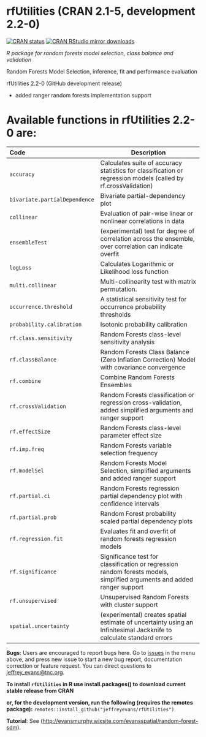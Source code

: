 # rfUtilities (CRAN 2.1-5, development 2.2-0)

[![CRAN
status](http://www.r-pkg.org/badges/version/rfUtilities)](https://cran.r-project.org/package=rfUtilities)
[![CRAN RStudio mirror
downloads](http://cranlogs.r-pkg.org/badges/grand-total/rfUtilities)](https://cran.r-project.org/package=rfUtilities)

*R package for random forests model selection, class balance and validation*

Random Forests Model Selection, inference, fit and performance evaluation

rfUtilities 2.2-0 (GitHub development release) 
- added ranger random forests implementation support

# Available functions in rfUtilities 2.2-0 are:

| Code                         | Description                                                                             |
|:-----------------------------|----------------------------------------------------------------------------------------|
| `accuracy`                     | Calculates suite of accuracy statistics for classification or regression models (called by rf.crossValidation)
| `bivariate.partialDependence`  | Bivariate partial-dependency plot
| `collinear`                    | Evaluation of pair-wise linear or nonlinear correlations in data
| `ensembleTest`                 | (experimental) test for degree of correlation across the ensemble, over correlation can indicate overfit
| `logLoss`                      | Calculates Logarithmic or Likelihood loss function
| `multi.collinear`              | Multi-collinearity test with matrix permutation.
| `occurrence.threshold`         | A statistical sensitivity test for occurrence probability thresholds
| `probability.calibration`      | Isotonic probability calibration
| `rf.class.sensitivity`         | Random Forests class-level sensitivity analysis
| `rf.classBalance`              | Random Forests Class Balance (Zero Inflation Correction) Model with covariance convergence
| `rf.combine`                   | Combine Random Forests Ensembles 
| `rf.crossValidation`           | Random Forests classification or regression cross-validation, added simplified arguments and ranger support  
| `rf.effectSize`                | Random Forests class-level parameter effect size 
| `rf.imp.freq`                  | Random Forests variable selection frequency
| `rf.modelSel`                  | Random Forests Model Selection, simplified arguments and added ranger support
| `rf.partial.ci`                | Random Forests regression partial dependency plot with confidence intervals
| `rf.partial.prob`              | Random Forest probability scaled partial dependency plots
| `rf.regression.fit`            | Evaluates fit and overfit of random forests regression models
| `rf.significance`              | Significance test for classification or regression random forests models, simplified arguments and added ranger support 
| `rf.unsupervised`              | Unsupervised Random Forests with cluster support
| `spatial.uncertainty`          | (experimental) creates spatial estimate of uncertainty using an Infinitesimal Jackknife to calculate standard errors  
 
**Bugs**: Users are encouraged to report bugs here. Go to [issues](https://github.com/jeffreyevans/rfUtilities/issues) in the menu above, and press new issue to start a new bug report, documentation correction or feature request. You can direct questions to <jeffrey_evans@tnc.org>.

**To install `rfUtilities` in R use install.packages() to download current stable release from CRAN** 

**or, for the development version, run the following (requires the remotes package):**
`remotes::install_github("jeffreyevans/rfUtilities")`

**Tutorial**: See (http://evansmurphy.wixsite.com/evansspatial/random-forest-sdm).

